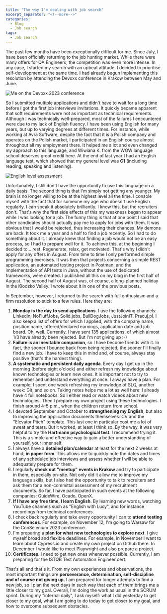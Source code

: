 ```yaml
---
title: "The way I'm dealing with job search"
excerpt_separator: "<!--more-->"
categories:
  - Blog
  - Job search
tags:
  - Job search 
---
```


The past few months have been exceptionally difficult for me. Since July, I have been officially returning to the job hunting market. While there were many offers for QA Engineers, the competition was even more intense. In any case, I started my search with an upbeat attitude. I decided to prioritise self-development at the same time. I had already begun implementing this resolution by attending the Devoxx conference in Krakow between May and June.

<img src="{{ site.url }}{{ site.baseurl }}/assets/images/devoxx.png" alt="Me on the Devoxx 2023 conference">

<!--more-->

So I submitted multiple applications and didn't have to wait for a long time before I got the first job interviews invitations. It quickly became apparent that soft requirements were not as important as technical requirements. Although I was technically well-prepared, most of the failures I encountered were due to my lack of English fluency.
I have been using English for many years, but up to varying degrees at different times. For instance, while working at Avra Software, despite the fact that it is a Polish company and operates on the Polish market, I participated in an English course almost throughout all my employment there. It helped me a lot and even changed my approach to this language, and Wiwiana K. from the WOW language school deserves great credit here. At the end of last year I had an English language test, which showed that my general level was **C1** (including reading, speaking and listening).

<img src="{{ site.url }}{{ site.baseurl }}/assets/images/english_level.png" alt="English level assessment">

<!--more-->

Unfortunately, I still don't have the opportunity to use this language on a daily basis. The second thing is that I'm simply not getting any younger. My brain is no longer willing to be at the highest level all the time. I console myself with the fact that for someone my age who doesn't use English regularly, I can speak it absolutely brilliantly.
I know this, but the recruiters don't. That's why the first side effects of this my weakness began to appear while I was looking for a job. The funny thing is that at one point I said that other candidates should actually pay me to apply for jobs with them. It was obvious that I would be rejected, thus increasing their chances.
My demons are back. It took me a year and a half to find a job recently. So I had to do something about it.
I already knew that finding a job would not be an easy process, so I had to prepare well for it. To achieve this, at the beginning I decided to... rest. Regenerate, relax, get motivated. That's why I didn't apply for any offers in August. From time to time I only performed simple programming exercises. It was then that projects concerning a simple REST application, an automated testing project in Postman, and the implementation of API tests in Java, without the use of dedicated frameworks, were created. I published all this on my blog in the first half of August. The second half of August was, of course, a long-planned holiday in the Kłodzko Valley. I wrote about it in one of the previous posts.

<!--more-->

In September, however, I returned to the search with full enthusiasm and a firm resolution to stick to a few rules. Here they are:

1. **Monday is the day to send applications**. I use the following channels: LinkedIn, NoFluffJobs, Solid.jobs, BullDogJobs, JustJoinIT, Pracuj.pl. I also keep a list of offers for which I applied, with the company name, position name, offered/declared earnings, application date and job board. Oh, well. Currently, I have sent 135 applications, of which almost 1/3 have already been rejected. But I'm not giving up :-)
2. **Failure is an inevitable companion**, so I have become friends with it. In fact, the sooner I bounce back from being rejected, the sooner I'll finally find a new job. I have to keep this in mind and, of course, always stay positive (that's the hardest thing).
3. **A systematic and persistent daily agenda**. Every day I get up in the morning (before eight o'clock) and either refresh my knowledge about known technologies or learn new ones. It is important not to try to remember and understand everything at once. I always have a plan. For example, I spent one week refreshing my knowledge of SLQ, another week: Git, and so on. Taking notes helps me a lot as well here: I already have 4 full notebooks. So I either read or watch videos about new technologies. Then I prepare my own project using these technologies. I finish around 4-5 p.m., when the children return from school.
4. I devoted September and October to **strengthening my English**, but also to improving the application documents themselves: CV and the "Elevator Pitch" template. This last one in particular cost me a lot of sweat and tears. But it worked, at least I think so. By the way, it was very helpful to try the **Hartmann psychological test**. I recommend trying it. This is a simple and effective way to gain a better understanding of yourself, your inner self.
5. I always have a **detailed plan/calendar** at least for the next 2 weeks at hand, **in paper form**. This allows me to quickly note the dates and times of any scheduled job interviews and assess whether I will be able to adequately prepare for them.
6. I regularly **check out "meetup" events in Krakow** and try to participate in them, especially on-site. Not only did it allow me to improve my language skills, but I also had the opportunity to talk to recruiters and ask them for a non-committal assessment of my recruitment documents. So far, I have participated in such events at the following companies: GuideWire, Ocado, OpenX.
7. **If I have any free time, I learn English**. By learning new words, watching YouTube channels such as "English with Lucy", and for instance recordings from technical conferences.
8. I check back regularly and take every opportunity I can to **attend testing conferences**. For example, on November 12, I'm going to Warsaw for the ConSelenium 2023 conference.
9. I'm preparing a **plan for what new technologies to explore next**. I give myself broad and flexible deadlines. For example, in November I want to learn about Cypress.io and create my own project on Github there. In December I would like to meet Playwright and also prepare a project.
10. **Certificates**. I need to get new ones whenever possible. Currently, I am preparing for the ISTQB Test Automation Engineer cert.

<!--more-->

That's all and that's it. From my own experiences and observations, the most important things are **perseverance, determination, self-discipline and of course not giving up**. I am prepared for longer attempts to find a new job, so I plan the next days in such way that each of them brings me a little closer to my goal. Overall, I'm doing the work as usual in the SCRUM sprint. During my "internal daily", I ask myself: what I did yesterday to get closer to my goal, what I am going to do today to get closer to my goal, and how to overcome subsequent obstacles.
